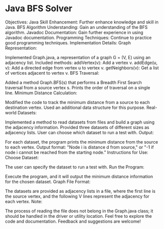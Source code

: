 # Java BFS Solver
 
Objectives:
Java Skill Enhancement: Further enhance knowledge and skill in Java.
BFS Algorithm Understanding: Gain an understanding of the BFS algorithm.
Javadoc Documentation: Gain further experience in using Javadoc documentation.
Programming Techniques: Continue to practice good programming techniques.
Implementation Details:
Graph Representation:

Implemented Graph.java, a representation of a graph G = (V, E) using an adjacency list.
Included methods:
addVertex(v): Add a vertex v.
addEdge(u, v): Add a directed edge from vertex u to vertex v.
getNeighbors(v): Get a list of vertices adjacent to vertex v.
BFS Traversal:

Added a method Graph.BFS(s) that performs a Breadth First Search traversal from a source vertex s.
Prints the order of traversal on a single line.
Minimum Distance Calculation:

Modified the code to track the minimum distance from a source to each destination vertex.
Used an additional data structure for this purpose.
Real-world Datasets:

Implemented a method to read datasets from files and build a graph using the adjacency information.
Provided three datasets of different sizes as adjacency lists.
User can choose which dataset to run a test with.
Output:

For each dataset, the program prints the minimum distance from the source to each vertex.
Output format:
"Node i is distance d from source," or "-1 if node i cannot be reached from the starting node."
Instructions for Use:
Choose Dataset:

The user can specify the dataset to run a test with.
Run the Program:

Execute the program, and it will output the minimum distance information for the chosen dataset.
Graph File Format:

The datasets are provided as adjacency lists in a file, where the first line is the source vertex, and the following V lines represent the adjacency for each vertex.
Note:

The process of reading the file does not belong in the Graph.java class; it should be handled in the driver or utility location.
Feel free to explore the code and documentation. Feedback and suggestions are welcome!
